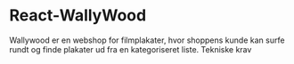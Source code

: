 # React-WallyWood
Wallywood er en webshop for filmplakater, hvor shoppens kunde kan surfe rundt og finde plakater ud fra en kategoriseret liste.   Tekniske krav
